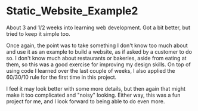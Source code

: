 # Static_Website_Example2
About 3 and 1/2 weeks into learning web development. Got a bit better, but tried to keep it simple too.

Once again, the point was to take something I don't know too much about and use it as an example to build a website, as if asked by a customer to do so.
I don't know much about restaurants or bakeries, aside from eating at them, so this was a good exercise for improving my design skills. 
On top of using code I learned over the last couple of weeks, I also applied the 60/30/10 rule for the first time in this project.

I feel it may look better with some more details, but then again that might make it too complicated and "noisy" looking. Either way, this was a 
fun project for me, and I look forward to being able to do even more.

